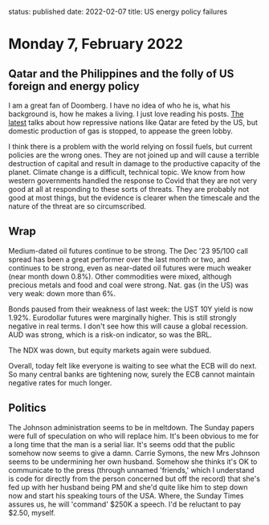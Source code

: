 status: published
date: 2022-02-07
title: US energy policy failures

# Monday  7, February 2022

## Qatar and the Philippines and the folly of US foreign and energy policy

I am a great fan of Doomberg. 
I have no idea of who he is, what his background is, how he makes a living.
I just love reading his posts.
[The latest](https://doomberg.substack.com/p/contortion-nation?r=nmbt&utm_campaign=post&utm_medium=email) talks about how
repressive nations like Qatar are feted by the US, but domestic production of gas is stopped, to appease the green lobby.

I think there is a problem with the world relying on fossil fuels, but current policies are the wrong ones.
They are not joined up and will cause a terrible destruction of capital and result in damage to the productive capacity of the planet.
Climate change is a difficult, technical topic. We know from how western governments handled the response to Covid that they are not very good at all at responding to these sorts of threats.
They are probably not good at most things, but the evidence is clearer when the timescale and the nature of the threat are so 
circumscribed.
 
 
## Wrap

Medium-dated oil futures continue to be strong. The Dec '23 95/100 call spread has been a great performer over the last month or two, and continues to be strong, even as near-dated oil futures were much weaker (near month down 0.8%). Other commodities were mixed, although precious metals and food and coal were strong.
Nat. gas (in the US)  was very weak: down more than 6%. 

Bonds paused from their weakness of last week: the UST 10Y yield is now 1.92%. 
Eurodollar futures were marginally higher.
This is still strongly negative in real terms.
I don't see how this will cause a global recession.
AUD was strong, which is a risk-on indicator, so was the BRL.

The NDX was down, but equity markets again were subdued.

Overall, today felt like everyone is waiting to see what the ECB will do next.
So many central banks are tightening now, surely the ECB cannot maintain negative rates for much longer.

## Politics

The Johnson administration seems to be in meltdown.
The Sunday papers were full of speculation on who will replace him.
It's been obvious to me for a long time that the man is a serial liar.
It's seems odd that the public somehow now seems to give a damn.
Carrie Symons, the new Mrs Johnson seems to be undermining her own husband.
Somehow she thinks it's OK to communicate to the press (through unnamed 'friends,' which I understand is code for directly from the person concerned but off the record) that she's fed up with her husband being PM and she'd quite like him to step down now 
and start his speaking tours of the USA.
Where, the Sunday Times assures us, he will 'command' $250K a speech.
I'd be reluctant to pay $2.50,  myself.




